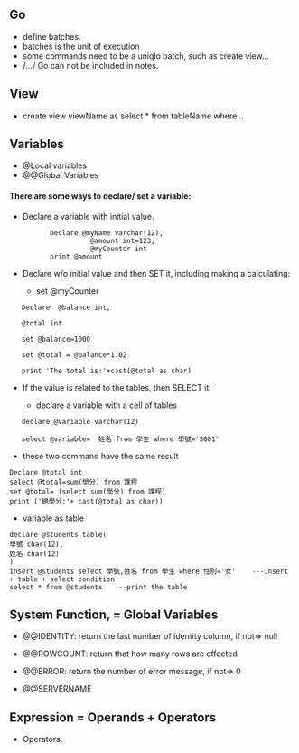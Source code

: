## Go 

- define batches.
- batches is the unit of execution
- some commands need to be a uniqlo batch, such as create view...
- /*...*/ Go can not be included in notes.

## View

- create view viewName as select * from tableName where...

## Variables

- @Local variables
- @@Global Variables

#### There are some ways to declare/ set a variable:

- Declare a variable with initial value.
```
          Declare @myName varchar(12), 
                    @amount int=123,
                    @myCounter int
          print @amount
  ```
- Declare w/o initial value and then SET it, including making a calculating:

    - set @myCounter
    
```
   Declare  @balance int,
   
   @total int
   
   set @balance=1000
  
   set @total = @balance*1.02
   
   print 'The total is:'+cast(@total as char)
```
- If the value is related to the tables, then SELECT it:

    - declare a variable with a cell of tables
    
 ```
    declare @variable varchar(12)
   
    select @variable=  姓名 from 學生 where 學號='S001'
 ```
   - these two command have the same result
 ```
Declare @total int
select @total=sum(學分) from 課程
set @total= (select sum(學分) from 課程)
print ('總學分:'+ cast(@total as char))
 ```

- variable as table
 ```
declare @students table(
學號 char(12),
姓名 char(12)
)
insert @students select 學號,姓名 from 學生 where 性別='女'    ---insert + table + select condition
select * from @students   ---print the table
 ```
 
 ## System Function, = Global Variables
 
 - @@IDENTITY: return the last number of identity column, if not=> null
 
 - @@ROWCOUNT: return that how many rows are effected
 
 - @@ERROR: return the number of error message, if not=> 0
 
 - @@SERVERNAME
 
 ## Expression = Operands + Operators
 
 - Operators:
 ```

 ```
 
 
 
 
